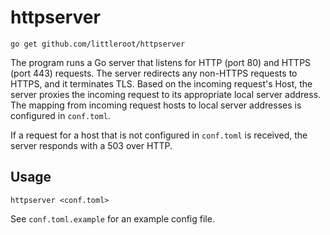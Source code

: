 # httpserver

```
go get github.com/littleroot/httpserver
```

The program runs a Go server that listens for HTTP (port 80) and HTTPS (port
443) requests. The server redirects any non-HTTPS requests to HTTPS, and it
terminates TLS. Based on the incoming request's Host, the server proxies the
incoming request to its appropriate local server address. The mapping from
incoming request hosts to local server addresses is configured in `conf.toml`.

If a request for a host that is not configured in `conf.toml` is received,
the server responds with a 503 over HTTP.

## Usage

```
httpserver <conf.toml>
```

See `conf.toml.example` for an example config file.
